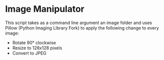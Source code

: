 # Image Manipulator

This script takes as a command line argument an image folder and uses Pillow (Python Imaging Library Fork) to apply the following change to every image:

- Rotate 90° clockwise
- Resize to 128x128 pixels
- Convert to JPEG
